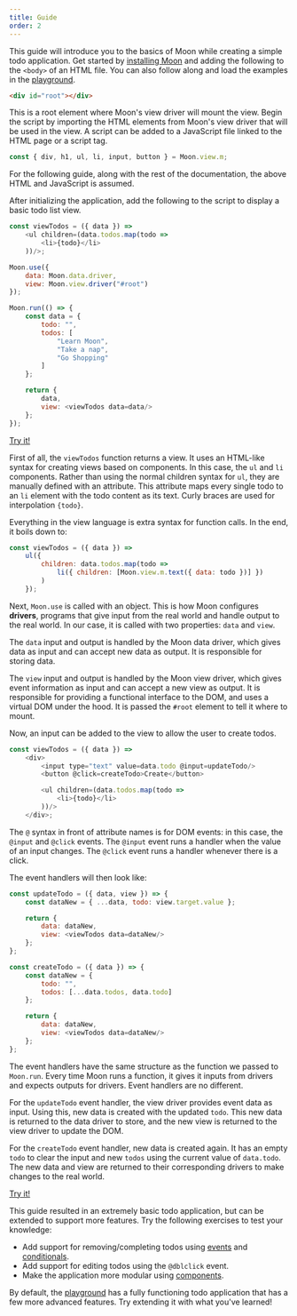 ```yaml
---
title: Guide
order: 2
---
```


This guide will introduce you to the basics of Moon while creating a simple todo application. Get started by [installing Moon](/installation) and adding the following to the `<body>` of an HTML file. You can also follow along and load the examples in the [playground](/play).

```html
<div id="root"></div>
```

This is a root element where Moon's view driver will mount the view. Begin the script by importing the HTML elements from Moon's view driver that will be used in the view. A script can be added to a JavaScript file linked to the HTML page or a script tag.

```js
const { div, h1, ul, li, input, button } = Moon.view.m;
```

For the following guide, along with the rest of the documentation, the above HTML and JavaScript is assumed.

After initializing the application, add the following to the script to display a basic todo list view.

```js
const viewTodos = ({ data }) =>
	<ul children=(data.todos.map(todo =>
		<li>{todo}</li>
	))/>;

Moon.use({
	data: Moon.data.driver,
	view: Moon.view.driver("#root")
});

Moon.run(() => {
	const data = {
		todo: "",
		todos: [
			"Learn Moon",
			"Take a nap",
			"Go Shopping"
		]
	};

	return {
		data,
		view: <viewTodos data=data/>
	};
});
```

<a href="/play/#const%20%7B%20div%2C%20h1%2C%20ul%2C%20li%2C%20input%2C%20button%20%7D%20%3D%20Moon.view.m%3B%0A%0Aconst%20viewTodos%20%3D%20(%7B%20data%20%7D)%20%3D%3E%0A%09%3Cul%20children%3D(data.todos.map(todo%20%3D%3E%0A%09%09%3Cli%3E%7Btodo%7D%3C%2Fli%3E%0A%09))%2F%3E%3B%0A%0AMoon.use(%7B%0A%09data%3A%20Moon.data.driver%2C%0A%09view%3A%20Moon.view.driver(%22%23root%22)%0A%7D)%3B%0A%0AMoon.run(()%20%3D%3E%20%7B%0A%09const%20data%20%3D%20%7B%0A%09%09todo%3A%20%22%22%2C%0A%09%09todos%3A%20%5B%0A%09%09%09%22Learn%20Moon%22%2C%0A%09%09%09%22Take%20a%20nap%22%2C%0A%09%09%09%22Go%20Shopping%22%0A%09%09%5D%0A%09%7D%3B%0A%0A%09return%20%7B%0A%09%09data%2C%0A%09%09view%3A%20%3CviewTodos%20data%3Ddata%2F%3E%0A%09%7D%3B%0A%7D)%3B">Try it!</a>

First of all, the `viewTodos` function returns a view. It uses an HTML-like syntax for creating views based on components. In this case, the `ul` and `li` components. Rather than using the normal children syntax for `ul`, they are manually defined with an attribute. This attribute maps every single todo to an `li` element with the todo content as its text. Curly braces are used for interpolation `{todo}`.

Everything in the view language is extra syntax for function calls. In the end, it boils down to:

```js
const viewTodos = ({ data }) =>
	ul({
		children: data.todos.map(todo =>
			li({ children: [Moon.view.m.text({ data: todo })] })
		)
	});
```

Next, `Moon.use` is called with an object. This is how Moon configures **drivers**, programs that give input from the real world and handle output to the real world. In our case, it is called with two properties: `data` and `view`.

The `data` input and output is handled by the Moon data driver, which gives data as input and can accept new data as output. It is responsible for storing data.

The `view` input and output is handled by the Moon view driver, which gives event information as input and can accept a new view as output. It is responsible for providing a functional interface to the DOM, and uses a virtual DOM under the hood. It is passed the `#root` element to tell it where to mount.

Now, an input can be added to the view to allow the user to create todos.

```js
const viewTodos = ({ data }) =>
	<div>
		<input type="text" value=data.todo @input=updateTodo/>
		<button @click=createTodo>Create</button>

		<ul children=(data.todos.map(todo =>
			<li>{todo}</li>
		))/>
	</div>;
```

The `@` syntax in front of attribute names is for DOM events: in this case, the `@input` and `@click` events. The `@input` event runs a handler when the value of an input changes. The `@click` event runs a handler whenever there is a click.

The event handlers will then look like:

```js
const updateTodo = ({ data, view }) => {
	const dataNew = { ...data, todo: view.target.value };

	return {
		data: dataNew,
		view: <viewTodos data=dataNew/>
	};
};

const createTodo = ({ data }) => {
	const dataNew = {
		todo: "",
		todos: [...data.todos, data.todo]
	};

	return {
		data: dataNew,
		view: <viewTodos data=dataNew/>
	};
};
```

The event handlers have the same structure as the function we passed to `Moon.run`. Every time Moon runs a function, it gives it inputs from drivers and expects outputs for drivers. Event handlers are no different.

For the `updateTodo` event handler, the view driver provides event data as input. Using this, new data is created with the updated `todo`. This new data is returned to the data driver to store, and the new view is returned to the view driver to update the DOM.

For the `createTodo` event handler, new data is created again. It has an empty `todo` to clear the input and new `todos` using the current value of `data.todo`. The new data and view are returned to their corresponding drivers to make changes to the real world.

<a href="/play/#const%20%7B%20div%2C%20h1%2C%20ul%2C%20li%2C%20input%2C%20button%20%7D%20%3D%20Moon.view.m%3B%0A%0Aconst%20updateTodo%20%3D%20(%7B%20data%2C%20view%20%7D)%20%3D%3E%20%7B%0A%09const%20dataNew%20%3D%20%7B%20...data%2C%20todo%3A%20view.target.value%20%7D%3B%0A%0A%09return%20%7B%0A%09%09data%3A%20dataNew%2C%0A%09%09view%3A%20%3CviewTodos%20data%3DdataNew%2F%3E%0A%09%7D%3B%0A%7D%3B%0A%0Aconst%20createTodo%20%3D%20(%7B%20data%20%7D)%20%3D%3E%20%7B%0A%09const%20dataNew%20%3D%20%7B%0A%09%09todo%3A%20%22%22%2C%0A%09%09todos%3A%20%5B...data.todos%2C%20data.todo%5D%0A%09%7D%3B%0A%0A%09return%20%7B%0A%09%09data%3A%20dataNew%2C%0A%09%09view%3A%20%3CviewTodos%20data%3DdataNew%2F%3E%0A%09%7D%3B%0A%7D%3B%0A%0Aconst%20viewTodos%20%3D%20(%7B%20data%20%7D)%20%3D%3E%0A%09%3Cdiv%3E%0A%09%09%3Cinput%20type%3D%22text%22%20value%3Ddata.todo%20%40input%3DupdateTodo%2F%3E%0A%09%09%3Cbutton%20%40click%3DcreateTodo%3ECreate%3C%2Fbutton%3E%0A%0A%09%09%3Cul%20children%3D(data.todos.map(todo%20%3D%3E%0A%09%09%09%3Cli%3E%7Btodo%7D%3C%2Fli%3E%0A%09%09))%2F%3E%0A%09%3C%2Fdiv%3E%3B%0A%0AMoon.use(%7B%0A%09data%3A%20Moon.data.driver%2C%0A%09view%3A%20Moon.view.driver(%22%23root%22)%0A%7D)%3B%0A%0AMoon.run(()%20%3D%3E%20%7B%0A%09const%20data%20%3D%20%7B%0A%09%09todo%3A%20%22%22%2C%0A%09%09todos%3A%20%5B%0A%09%09%09%22Learn%20Moon%22%2C%0A%09%09%09%22Take%20a%20nap%22%2C%0A%09%09%09%22Go%20Shopping%22%0A%09%09%5D%0A%09%7D%3B%0A%0A%09return%20%7B%0A%09%09data%2C%0A%09%09view%3A%20%3CviewTodos%20data%3Ddata%2F%3E%0A%09%7D%3B%0A%7D)%3B">Try it!</a>

This guide resulted in an extremely basic todo application, but can be extended to support more features. Try the following exercises to test your knowledge:

* Add support for removing/completing todos using [events](/view#events) and [conditionals](/view#conditionals).
* Add support for editing todos using the `@dblclick` event.
* Make the application more modular using [components](/view#components).

By default, the [playground](/play) has a fully functioning todo application that has a few more advanced features. Try extending it with what you've learned!

